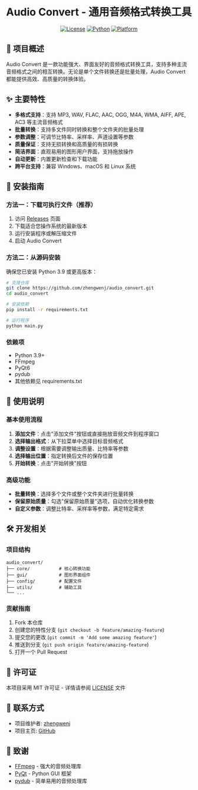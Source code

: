 # Audio Convert - 通用音频格式转换工具

<div align="center">



[![License](https://img.shields.io/badge/License-MIT-blue.svg)](LICENSE)
[![Python](https://img.shields.io/badge/Python-3.9+-blue)](https://www.python.org/downloads/)
[![Platform](https://img.shields.io/badge/Platform-Windows_macOS_Linux-lightgrey)](https://github.com/zhengwenj/audio_convert)

</div>

## 📝 项目概述

Audio Convert 是一款功能强大、界面友好的音频格式转换工具，支持多种主流音频格式之间的相互转换。无论是单个文件转换还是批量处理，Audio Convert 都能提供高效、高质量的转换体验。

## ✨ 主要特性

- **多格式支持**：支持 MP3, WAV, FLAC, AAC, OGG, M4A, WMA, AIFF, APE, AC3 等主流音频格式
- **批量转换**：支持多文件同时转换和整个文件夹的批量处理
- **参数调整**：可调节比特率、采样率、声道设置等参数
- **质量保证**：支持无损转换和高质量的有损转换
- **简洁界面**：直观易用的图形用户界面，支持拖放操作
- **自动更新**：内置更新检查和下载功能
- **跨平台支持**：兼容 Windows、macOS 和 Linux 系统

## 🔧 安装指南

### 方法一：下载可执行文件（推荐）

1. 访问 [Releases](https://github.com/zhengwenj/audio_convert/releases) 页面
2. 下载适合您操作系统的最新版本
3. 运行安装程序或解压缩文件
4. 启动 Audio Convert

### 方法二：从源码安装

确保您已安装 Python 3.9 或更高版本：

```bash
# 克隆仓库
git clone https://github.com/zhengwenj/audio_convert.git
cd audio_convert

# 安装依赖
pip install -r requirements.txt

# 运行程序
python main.py
```

### 依赖项

- Python 3.9+
- FFmpeg
- PyQt6
- pydub
- 其他依赖见 requirements.txt

## 📖 使用说明

### 基本使用流程

1. **添加文件**：点击"添加文件"按钮或直接拖放音频文件到程序窗口
2. **选择输出格式**：从下拉菜单中选择目标音频格式
3. **调整设置**：根据需要调整输出质量、比特率等参数
4. **选择输出位置**：指定转换后文件的保存位置
5. **开始转换**：点击"开始转换"按钮

### 高级功能

- **批量转换**：选择多个文件或整个文件夹进行批量转换
- **保留原始质量**：勾选"保留原始质量"选项，自动优化转换参数
- **自定义参数**：调整比特率、采样率等参数，满足特定需求

## 🛠️ 开发相关

### 项目结构

```
audio_convert/
├── core/           # 核心转换功能
├── gui/            # 图形界面组件
├── config/         # 配置文件
├── utils/          # 辅助工具
└── ...
```

### 贡献指南

1. Fork 本仓库
2. 创建您的特性分支 (`git checkout -b feature/amazing-feature`)
3. 提交您的更改 (`git commit -m 'Add some amazing feature'`)
4. 推送到分支 (`git push origin feature/amazing-feature`)
5. 打开一个 Pull Request

## 📄 许可证

本项目采用 MIT 许可证 - 详情请参阅 [LICENSE](LICENSE) 文件

## 👥 联系方式

- 项目维护者: [zhengwenj](mailto:jun.zw@aliyun.com)
- 项目主页: [GitHub](https://github.com/zhengwenj/audio_convert)

## 🙏 致谢

- [FFmpeg](https://ffmpeg.org/) - 强大的音频处理库
- [PyQt](https://www.riverbankcomputing.com/software/pyqt/) - Python GUI 框架
- [pydub](https://github.com/jiaaro/pydub) - 简单易用的音频处理库 